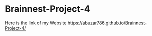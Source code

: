 # Brainnest-Project-4
Here is the link of my Website  https://abuzar786.github.io/Brainnest-Project-4/

